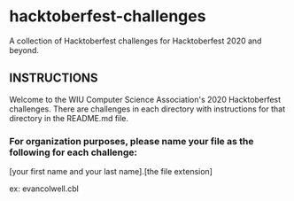 # hacktoberfest-challenges

A collection of Hacktoberfest challenges for Hacktoberfest 2020 and beyond.

## INSTRUCTIONS

Welcome to the WIU Computer Science Association's 2020 Hacktoberfest challenges. There are challenges in each directory with instructions for that directory in the README.md file.

### For organization purposes, please name your file as the following for each challenge:
[your first name and your last name].[the file extension] 

ex: evancolwell.cbl
